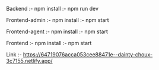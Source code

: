 Backend :- npm install
        :- npm run dev
        
Frontend-admin :- npm install
               :- npm start
               
Frontend-agent :- npm install
               :- npm start
               
Frontend   :- npm install
           :- npm start
           

Link :- https://64719076acca053cee88471e--dainty-choux-3c7155.netlify.app/
